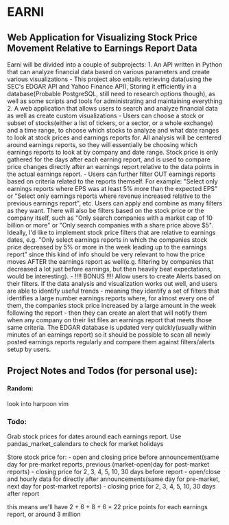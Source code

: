 # EARNI

## Web Application for Visualizing Stock Price Movement Relative to Earnings Report Data

Earni will be divided into a couple of subprojects:
    1. An API written in Python that can analyze financial data based on various parameters and create various visualizations
        - This project also entails retrieving data(using the SEC's EDGAR API and Yahoo Finance API), Storing it efficiently in a database(Probable PostgreSQL, still need to research options though), as well as some scripts and tools for administrating and maintaining everything
    2. A web application that allows users to search and analyze financial data as well as create custom visualizations
        - Users can choose a stock or subset of stocks(either a list of tickers, or a sector, or a whole exchange) and a time range, to choose which stocks to analyze and what date ranges to look at stock prices and earnings reports for. All analysis will be centered around earnings reports, so they will essentially be choosing which earnings reports to look at by company and date range. Stock price is only gathered for the days after each earning report, and is used to compare price changes directly after an earnings report relative to the data points in the actual earnings report.
        - Users can further filter OUT earnings reports based on criteria related to the reports themself. For example: "Select only earnings reports where EPS was at least 5% more than the expected EPS" or "Select only earnings reports where revenue increased relative to the previous earnings report", etc. Users can apply and combine as many filters as they want. There will also be filters based on the stock price or the company itself, such as "Only search companies with a market cap of 10 billion or more" or "Only search companies with a share price above $5". Ideally, I'd like to implement stock price filters that are relative to earnings dates, e.g. "Only select earnings reports in which the companies stock price decreased by 5% or more in the week leading up to the earnings report" since this kind of info should be very relevant to how the price moves AFTER the earnings report as well(e.g. filtering by companies that decreased a lot just before earnings, but then heavily beat expectations, would be interesting).
        - !!!! BONUS !!!! Allow users to create Alerts based on their filters. If the data analysis and visualization works out well, and users are able to identify useful trends - meaning they identify a set of filters that identifies a large number earnings reports where, for almost every one of them, the companies stock price increased by a large amount in the week following the report - then they can create an alert that will notify them when any company on their list files an earnings report that meets those same criteria. The EDGAR database is updated very quickly(usually within minutes of an earnings report) so it should be possible to scan all newly posted earnings reports regularly and compare them against filters/alerts setup by users.

    



## Project Notes and Todos (for personal use):

#### Random:
look into harpoon
vim

### Todo:
Grab stock prices for dates around each earnings report.
Use pandas_market_calendars to check for market holidays

Store stock price for:
    - open and closing price before announcement(same day for pre-market reports, previous (market-open)day for post-market reports)
    - closing price for 2, 3, 4, 5, 10, 30 days before report
    - open/close and hourly data for directly after announcements(same day for pre-market, next day for post-market reports)
    - closing price for 2, 3, 4, 5, 10, 30 days after report

this means we'll have 2 + 6 + 8 + 6 = 22 price points for each earnings report, or around 3 million


